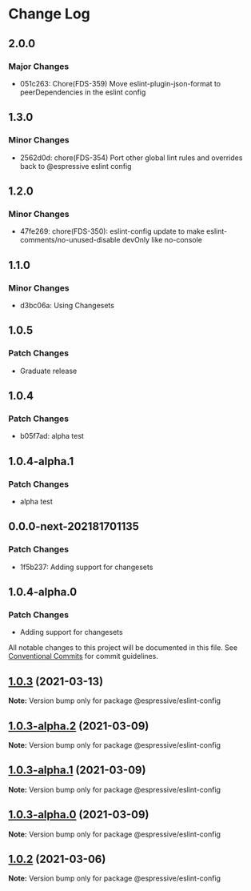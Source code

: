 # Change Log

## 2.0.0

### Major Changes

- 051c263: Chore(FDS-359) Move eslint-plugin-json-format to peerDependencies in the eslint config

## 1.3.0

### Minor Changes

- 2562d0d: chore(FDS-354) Port other global lint rules and overrides back to @espressive eslint config

## 1.2.0

### Minor Changes

- 47fe269: chore(FDS-350): eslint-config update to make eslint-comments/no-unused-disable devOnly like no-console

## 1.1.0

### Minor Changes

- d3bc06a: Using Changesets

## 1.0.5

### Patch Changes

- Graduate release

## 1.0.4

### Patch Changes

- b05f7ad: alpha test

## 1.0.4-alpha.1

### Patch Changes

- alpha test

## 0.0.0-next-202181701135

### Patch Changes

- 1f5b237: Adding support for changesets

## 1.0.4-alpha.0

### Patch Changes

- Adding support for changesets

All notable changes to this project will be documented in this file.
See [Conventional Commits](https://conventionalcommits.org) for commit guidelines.

## [1.0.3](https://github.com/Espressive/cascara/compare/@espressive/eslint-config@1.0.3-alpha.2...@espressive/eslint-config@1.0.3) (2021-03-13)

**Note:** Version bump only for package @espressive/eslint-config

## [1.0.3-alpha.2](https://github.com/Espressive/cascara/compare/@espressive/eslint-config@1.0.3-alpha.1...@espressive/eslint-config@1.0.3-alpha.2) (2021-03-09)

**Note:** Version bump only for package @espressive/eslint-config

## [1.0.3-alpha.1](https://github.com/Espressive/cascara/compare/@espressive/eslint-config@1.0.3-alpha.0...@espressive/eslint-config@1.0.3-alpha.1) (2021-03-09)

**Note:** Version bump only for package @espressive/eslint-config

## [1.0.3-alpha.0](https://github.com/Espressive/cascara/compare/@espressive/eslint-config@1.0.1...@espressive/eslint-config@1.0.3-alpha.0) (2021-03-09)

**Note:** Version bump only for package @espressive/eslint-config

## [1.0.2](https://github.com/Espressive/cascara/compare/@espressive/eslint-config@1.0.1...@espressive/eslint-config@1.0.2) (2021-03-06)

**Note:** Version bump only for package @espressive/eslint-config
